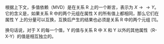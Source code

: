 根据上下文，多值依赖（MVD）是在关系 R 上的一个断言，表示为 $X \to\to Y$。它的含义是，如果关系 R 中的两个元组在属性 X 的所有值上都相同，那么它们在属性 Y 上的分量可以互换，互换后产生的结果也必须是关系 R 中的两个元组 [1]。

换句话说，对于 X 的每一个值，Y 的值与关系 R 中 X 和 Y 以外的其他属性（R-X-Y）的值是相互独立的。